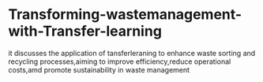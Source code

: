 # Transforming-wastemanagement-with-Transfer-learning
it discusses the application of tansferleraning  to enhance waste sorting and recycling processes,aiming to improve efficiency,reduce operational costs,amd promote sustainability in waste management
